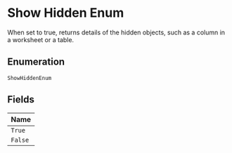
# Show Hidden Enum

When set to true, returns details of the hidden objects, such as a column in a worksheet or a table.

## Enumeration

`ShowHiddenEnum`

## Fields

| Name |
|  --- |
| `True` |
| `False` |

